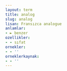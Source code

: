 ```yaml
---
layout: term
title: analog
slug: analog
lisan: Fransızca analogue
anlamlar:
- ► benzer
ozellikler:
- - sıfat
ornekler:
- - ''
orneklerkaynak:
- - ''
---
```


